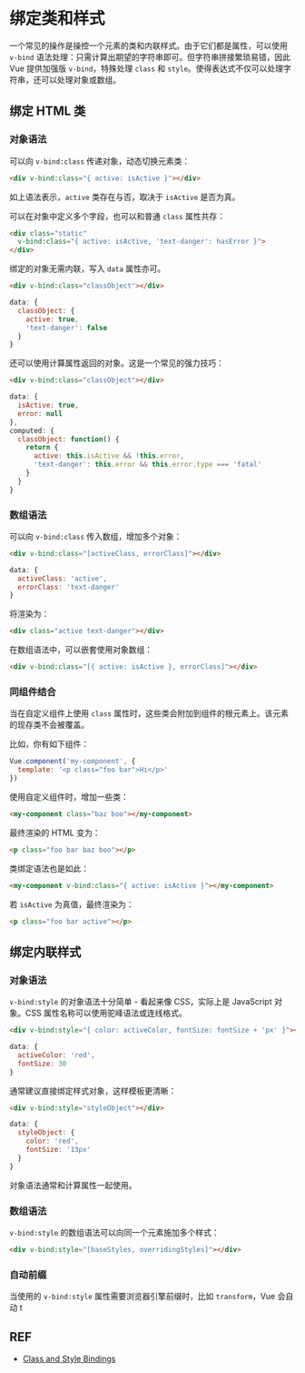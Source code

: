 # 绑定类和样式

一个常见的操作是操控一个元素的类和内联样式。由于它们都是属性，可以使用 `v-bind` 语法处理：只需计算出期望的字符串即可。但字符串拼接繁琐易错，因此 Vue 提供加强版 `v-bind`，特殊处理 `class` 和 `style`。使得表达式不仅可以处理字符串，还可以处理对象或数组。 

## 绑定 HTML 类

### 对象语法

可以向 `v-bind:class` 传递对象，动态切换元素类：

```html
<div v-bind:class="{ active: isActive }"></div>
```

如上语法表示，`active` 类存在与否，取决于 `isActive` 是否为真。

可以在对象中定义多个字段，也可以和普通 `class` 属性共存：

```html
<div class="static"
  v-bind:class="{ active: isActive, 'text-danger': hasError }">
</div>
```

绑定的对象无需内联，写入 `data` 属性亦可。

```html
<div v-bind:class="classObject"></div>
```

```js
data: {
  classObject: {
    active: true,
    'text-danger': false
  }
}
```

还可以使用计算属性返回的对象。这是一个常见的强力技巧：

```html
<div v-bind:class="classObject"></div>
```

```js
data: {
  isActive: true,
  error: null
},
computed: {
  classObject: function() {
    return {
      active: this.isActive && !this.error,
      'text-danger': this.error && this.error.type === 'fatal'
    }
  }
}
```

### 数组语法

可以向 `v-bind:class` 传入数组，增加多个对象：

```html
<div v-bind:class="[activeClass, errorClass]"></div>
```

```js
data: {
  activeClass: 'active',
  errorClass: 'text-danger'
}
```

将渲染为：

```html
<div class="active text-danger"></div>
```

在数组语法中，可以嵌套使用对象数组：

```html
<div v-bind:class="[{ active: isActive }, errorClass]"></div>
```

### 同组件结合

当在自定义组件上使用 `class` 属性时，这些类会附加到组件的根元素上。该元素的现存类不会被覆盖。

比如，你有如下组件：

```js
Vue.component('my-component', {
  template: '<p class="foo bar">Hi</p>'
})
```

使用自定义组件时，增加一些类：

```html
<my-component class="baz boo"></my-component>
```

最终渲染的 HTML 变为：

```html
<p class="foo bar baz boo"></p>
```

类绑定语法也是如此：

```html
<my-component v-bind:class="{ active: isActive }"></my-component>
```

若 `isActive` 为真值，最终渲染为：

```html
<p class="foo bar active"></p>
```

## 绑定内联样式

### 对象语法

`v-bind:style` 的对象语法十分简单 - 看起来像 CSS，实际上是 JavaScript 对象。CSS 属性名称可以使用驼峰语法或连线格式。

```html
<div v-bind:style="{ color: activeColor, fontSize: fontSize + 'px' }"></div>
```

```js
data: {
  activeColor: 'red',
  fontSize: 30
}
```

通常建议直接绑定样式对象，这样模板更清晰：

```html
<div v-bind:style="styleObject"></div>
```

```js
data: {
  styleObject: {
    color: 'red',
    fontSize: '13px'
  }
}
```

对象语法通常和计算属性一起使用。

### 数组语法

`v-bind:style` 的数组语法可以向同一个元素施加多个样式：

```html
<div v-bind:style="[baseStyles, overridingStyles]"></div>
```

### 自动前缀

当使用的 `v-bind:style` 属性需要浏览器引擎前缀时，比如 `transform`，Vue 会自动  t

## REF

- [Class and Style Bindings][guide]

[guide]: https://vuejs.org/v2/guide/class-and-style.html
